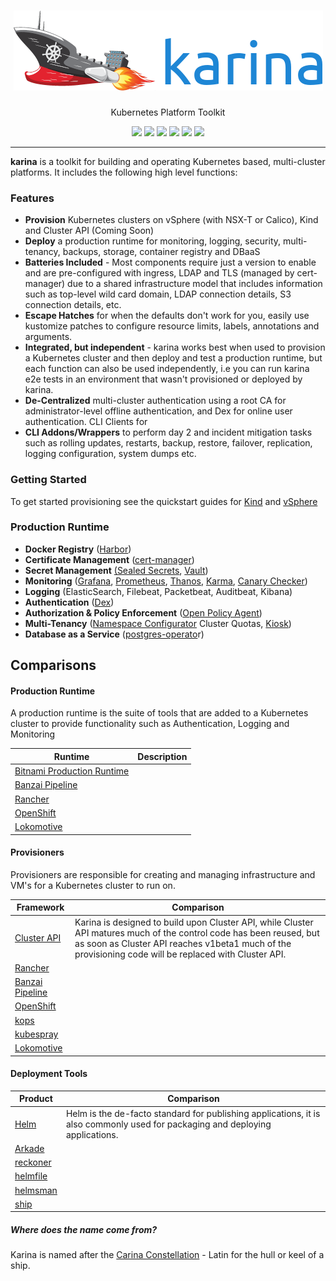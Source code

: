 

<h1 align="center"><img src="https://github.com/flanksource/karina/raw/master/docs/img/logo.png"></i></h1>
  <p align="center">Kubernetes Platform Toolkit</p>
<p align="center">
<a href="https://circleci.com/gh/flanksource/karina"><img src="https://circleci.com/gh/flanksource/karina.svg?style=svg"></a>
<a href="https://goreportcard.com/report/github.com/flanksource/karina"><img src="https://goreportcard.com/badge/github.com/flanksource/karina"></a>
<img src="https://img.shields.io/badge/K8S-1.17%20%7C%201.18-lightgrey.svg"/>
<img src="https://img.shields.io/badge/Infra-vSphere%20%7C%20Kind-lightgrey.svg"/>
<img src="https://img.shields.io/github/license/flanksource/karina.svg?style=flat-square"/>
<a href="https://karina.docs.flanksource.com"> <img src="https://img.shields.io/badge/☰-Docs-lightgrey.svg"/> </a>
</p>


---

**karina** is a toolkit for building and operating Kubernetes based, multi-cluster platforms. It includes the following high level functions:



### Features

* **Provision** Kubernetes clusters on vSphere (with NSX-T or Calico), Kind and Cluster API (Coming Soon)
* **Deploy** a production runtime for monitoring, logging, security, multi-tenancy, backups, storage, container registry and DBaaS
* **Batteries Included** - Most components require just a version to enable and are pre-configured with ingress, LDAP and TLS (managed by cert-manager) due to a shared infrastructure model that includes information such as top-level wild card domain, LDAP connection details, S3 connection details, etc.
* **Escape Hatches** for when the defaults don't work for you, easily use kustomize patches to configure resource limits, labels, annotations and arguments.
* **Integrated, but independent** - karina works best when used to provision a Kubernetes cluster and then deploy and test a production runtime, but each function can also be used independently, i.e you can run karina e2e tests in an environment that wasn't provisioned or deployed by karina.
* **De-Centralized** multi-cluster authentication using a root CA for administrator-level offline authentication, and Dex for online user authentication.
CLI Clients for
* **CLI Addons/Wrappers** to perform day 2 and incident mitigation tasks such as rolling updates, restarts, backup, restore, failover, replication, logging configuration, system dumps etc.



### Getting Started
To get started provisioning see the quickstart guides for [Kind](https://karina.docs.flanksource.com/admin-guide/provisioning/kind/) and [vSphere](https://karina.docs.flanksource.com/admin-guide/provisioning/vsphere/) <br>

### Production Runtime

* **Docker Registry** ([Harbor](http://goharbor.io/))
* **Certificate Management** ([cert-manager](https://cert-manager.io/))
* **Secret Management** [(Sealed Secrets](https://github.com/bitnami-labs/sealed-secrets), [Vault](https://www.vaultproject.io/))
* **Monitoring** ([Grafana](https://github.com/integr8ly/grafana-operator), [Prometheus](https://github.com/coreos/prometheus-operator), [Thanos](https://thanos.io/), [Karma](https://github.com/prymitive/karma), [Canary Checker](https://github.com/flanksource/canary-checker))
* **Logging** (ElasticSearch, Filebeat, Packetbeat, Auditbeat, Kibana)
* **Authentication** ([Dex](https://github.com/dexidp/dex))
* **Authorization & Policy Enforcement** ([Open Policy Agent](https://www.openpolicyagent.org/))
* **Multi-Tenancy** ([Namespace Configurator](https://github.com/redhat-cop/namespace-configuration-operator) Cluster Quotas, [Kiosk](https://github.com/kiosk-sh/kiosk))
* **Database as a Service** ([postgres-operato](https://github.com/zalando/postgres-operator)r)



## Comparisons

#### Production Runtime

A production runtime is the suite of tools that are added to a Kubernetes cluster to provide functionality such as Authentication, Logging and Monitoring

| Runtime                                                                     | Description |
| --------------------------------------------------------------------------- | ----------- |
| [Bitnami Production Runtime](https://github.com/bitnami/kube-prod-runtime)  |             |
| [Banzai Pipeline](https://github.com/banzaicloud/pipeline)                  |             |
| [Rancher](https://rancher.com/docs/rancher/v2.x/en/overview/)               |             |
| [OpenShift](https://www.openshift.com/)                                     |             |
| [Lokomotive](https://kinvolk.io/docs/lokomotive/0.6/)                       |             | 

#### Provisioners

Provisioners are responsible for creating and managing infrastructure and VM's for a Kubernetes cluster to run on.

| Framework                                                    | Comparison                                                   |
| ------------------------------------------------------------ | ------------------------------------------------------------ |
| [Cluster API](https://cluster-api.sigs.k8s.io/)              | Karina is designed to build upon Cluster API, while Cluster API matures much of the control code has been reused, but as soon as Cluster API reaches v1beta1 much of the provisioning code will be replaced with Cluster API. |
| [Rancher](https://rancher.com/docs/rancher/v2.x/en/overview/) |                                                              |
| [Banzai Pipeline](https://github.com/banzaicloud/pipeline)   |                                                              |
| [OpenShift](https://www.openshift.com/)                      |                                                              |
| [kops](https://kops.sigs.k8s.io/)                            |                                                              |
| [kubespray](https://github.com/kubernetes-sigs/kubespray)    |                                                              |
| [Lokomotive](https://kinvolk.io/docs/lokomotive/0.6/concepts/components/)

#### Deployment Tools

| Product     | Comparison                                                   |
| ----------- | ------------------------------------------------------------ |
| [Helm](https://helm.sh/) | Helm is the de-facto standard for publishing applications, it is also commonly used for packaging and deploying applications. |
| [Arkade](https://github.com/alexellis/arkade) |                                                              |
|[reckoner](https://github.com/FairwindsOps/reckoner)       |                                                              |
|[helmfile](https://github.com/roboll/helmfile)  | |
| [helmsman](https://github.com/Praqma/helmsman) | |
| [ship](https://github.com/replicatedhq/ship) | |



##### Where does the name come from?

Karina is named after the [Carina Constellation](https://en.wikipedia.org/wiki/Carina_(constellation)) - Latin for the hull or keel of a ship.

